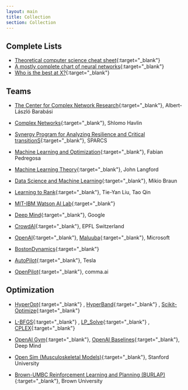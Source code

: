 ```yaml
---
layout: main
title: Collection
section: Collection
---
```


Complete Lists
--------------
- [Theoretical computer science cheat sheet](https://www.tug.org/texshowcase/cheat.pdf){:target="_blank"}
- [A mostly complete chart of neural networks](https://www.asimovinstitute.org/wp-content/uploads/2019/04/NeuralNetworkZoo20042019.png){:target="_blank"}
- [Who is the best at X?](http://rodrigob.github.io/are_we_there_yet/build/#classification-dataset-type){:target="_blank"}


Teams
-----
- [The Center for Complex Network Research](https://www.barabasilab.com/){:target="_blank"}, Albert-László Barabási
- [Complex Networks](http://havlin.biu.ac.il/){:target="_blank"}, Shlomo Havlin
- [Synergy Program for Analyzing Resilience and Critical transitionS](https://www.sparcs-center.org/){:target="_blank"}, SPARCS
- [Machine Learning and Optimization](http://fa.bianp.net/pages/about.html){:target="_blank"}, Fabian Pedregosa
- [Machine Learning Theory](http://hunch.net){:target="_blank"}, John Langford
- [Data Science and Machine Learning](http://blog.mikiobraun.de/){:target="_blank"}, Mikio Braun
- [Learning to Rank](https://www.microsoft.com/en-us/research/project/mslr/){:target="_blank"}, Tie-Yan Liu, Tao Qin

- [MIT-IBM Watson AI Lab](https://mitibmwatsonailab.mit.edu/){:target="_blank"}
- [Deep Mind](https://deepmind.com/){:target="_blank"}, Google
- [CrowdAI](https://www.crowdai.com/){:target="_blank"}, EPFL Switzerland
- [OpenAI](https://gym.openai.com/){:target="_blank"}, [Maluuba](http://www.maluuba.com/){:target="_blank"}, Microsoft
- [BostonDynamics](https://www.bostondynamics.com/){:target="_blank"}
- [AutoPilot](https://www.tesla.com/autopilotAI){:target="_blank"}, Tesla
- [OpenPilot](https://comma.ai/){:target="_blank"}, comma.ai

Optimization
------------
- [HyperOpt](https://github.com/hyperopt){:target="_blank"}
, [HyperBand](https://github.com/zygmuntz/hyperband){:target="_blank"}
, [Scikit-Optimize](https://github.com/scikit-optimize/scikit-optimize){:target="_blank"}
- [L-BFGS](http://www.chokkan.org/software/liblbfgs/index.html){:target="_blank"}
, [LP_Solve](http://lpsolve.sourceforge.net/5.5/Java/README.html){:target="_blank"}
, [CPLEX](https://www.ibm.com/support/knowledgecenter/SSSA5P_12.3.0/ilog.odms.cplex.help/Content/Optimization/Documentation/Optimization_Studio/_pubskel/ps_usrmancplex1776.html){:target="_blank"}

- [OpenAI Gym](https://github.com/openai/gym){:target="_blank"}, [OpenAI Baselines](https://github.com/openai/baselines){:target="_blank"}, Deep Mind
- [Open Sim (Musculoskeletal Models)](https://github.com/stanfordnmbl/osim-rl){:target="_blank"}, Stanford University
- [Brown-UMBC Reinforcement Learning and Planning (BURLAP)](http://burlap.cs.brown.edu/){:target="_blank"}, Brown University

